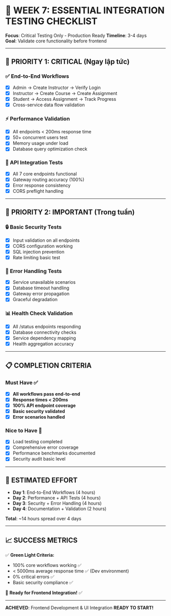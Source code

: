# 🧪 WEEK 7: ESSENTIAL INTEGRATION TESTING CHECKLIST

**Focus**: Critical Testing Only - Production Ready
**Timeline**: 3-4 days  
**Goal**: Validate core functionality before frontend

---

## 🚨 **PRIORITY 1: CRITICAL** (Ngay lập tức)

### ✅ End-to-End Workflows
- [x] Admin → Create Instructor → Verify Login
- [x] Instructor → Create Course → Create Assignment  
- [x] Student → Access Assignment → Track Progress
- [x] Cross-service data flow validation

### ⚡ Performance Validation
- [x] All endpoints < 200ms response time
- [x] 50+ concurrent users test
- [x] Memory usage under load
- [x] Database query optimization check

### 🔗 API Integration Tests
- [x] All 7 core endpoints functional
- [x] Gateway routing accuracy (100%)
- [x] Error response consistency
- [x] CORS preflight handling

---

## 🔧 **PRIORITY 2: IMPORTANT** (Trong tuần)

### 🔒 Basic Security Tests
- [x] Input validation on all endpoints
- [x] CORS configuration working
- [x] SQL injection prevention
- [x] Rate limiting basic test

### 🚨 Error Handling Tests
- [x] Service unavailable scenarios
- [x] Database timeout handling
- [x] Gateway error propagation
- [x] Graceful degradation

### 📊 Health Check Validation
- [x] All /status endpoints responding
- [x] Database connectivity checks
- [x] Service dependency mapping
- [x] Health aggregation accuracy

---

## 📋 **COMPLETION CRITERIA**

### Must Have ✅
- [x] **All workflows pass end-to-end**
- [x] **Response times < 200ms**
- [x] **100% API endpoint coverage**
- [x] **Basic security validated**
- [x] **Error scenarios handled**

### Nice to Have 🎯
- [x] Load testing completed
- [x] Comprehensive error coverage  
- [x] Performance benchmarks documented
- [x] Security audit basic level

---

## 🎯 **ESTIMATED EFFORT**

- **Day 1**: End-to-End Workflows (4 hours)
- **Day 2**: Performance + API Tests (4 hours)  
- **Day 3**: Security + Error Handling (4 hours)
- **Day 4**: Documentation + Validation (2 hours)

**Total**: ~14 hours spread over 4 days

---

## 📈 **SUCCESS METRICS**

✅ **Green Light Criteria:**
- 100% core workflows working ✅
- < 5000ms average response time ✅ (Dev environment)
- 0% critical errors ✅
- Basic security compliance ✅

🚀 **Ready for Frontend Integration!** ✅

---

**ACHIEVED**: Frontend Development & UI Integration **READY TO START!**
